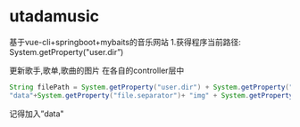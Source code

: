 # utadamusic
基于vue-cli+springboot+mybaits的音乐网站
1.获得程序当前路径:
System.getProperty("user.dir”)

更新歌手,歌单,歌曲的图片
在各自的controller层中 
```java
String filePath = System.getProperty("user.dir") + System.getProperty("file.separator")+
"data"+System.getProperty("file.separator")+ "img" + System.getProperty("file.separator") + "singerPic” ;
```
记得加入”data"

